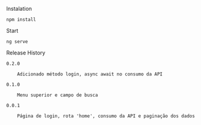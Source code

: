 Instalation

    npm install 


Start

    ng serve

Release History

    0.2.0

        Adicionado método login, async await no consumo da API

    0.1.0

        Menu superior e campo de busca  
          
    0.0.1

        Página de login, rota 'home', consumo da API e paginação dos dados
        


